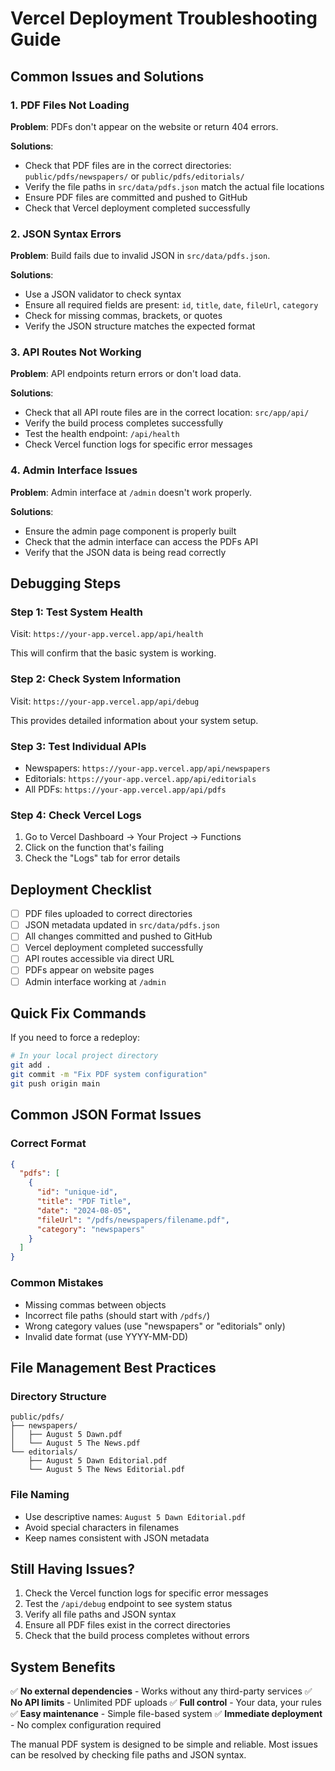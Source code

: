 # Vercel Deployment Troubleshooting Guide

## Common Issues and Solutions

### 1. PDF Files Not Loading

**Problem**: PDFs don't appear on the website or return 404 errors.

**Solutions**:
- Check that PDF files are in the correct directories: `public/pdfs/newspapers/` or `public/pdfs/editorials/`
- Verify the file paths in `src/data/pdfs.json` match the actual file locations
- Ensure PDF files are committed and pushed to GitHub
- Check that Vercel deployment completed successfully

### 2. JSON Syntax Errors

**Problem**: Build fails due to invalid JSON in `src/data/pdfs.json`.

**Solutions**:
- Use a JSON validator to check syntax
- Ensure all required fields are present: `id`, `title`, `date`, `fileUrl`, `category`
- Check for missing commas, brackets, or quotes
- Verify the JSON structure matches the expected format

### 3. API Routes Not Working

**Problem**: API endpoints return errors or don't load data.

**Solutions**:
- Check that all API route files are in the correct location: `src/app/api/`
- Verify the build process completes successfully
- Test the health endpoint: `/api/health`
- Check Vercel function logs for specific error messages

### 4. Admin Interface Issues

**Problem**: Admin interface at `/admin` doesn't work properly.

**Solutions**:
- Ensure the admin page component is properly built
- Check that the admin interface can access the PDFs API
- Verify that the JSON data is being read correctly

## Debugging Steps

### Step 1: Test System Health
Visit: `https://your-app.vercel.app/api/health`

This will confirm that the basic system is working.

### Step 2: Check System Information
Visit: `https://your-app.vercel.app/api/debug`

This provides detailed information about your system setup.

### Step 3: Test Individual APIs
- Newspapers: `https://your-app.vercel.app/api/newspapers`
- Editorials: `https://your-app.vercel.app/api/editorials`
- All PDFs: `https://your-app.vercel.app/api/pdfs`

### Step 4: Check Vercel Logs
1. Go to Vercel Dashboard → Your Project → Functions
2. Click on the function that's failing
3. Check the "Logs" tab for error details

## Deployment Checklist

- [ ] PDF files uploaded to correct directories
- [ ] JSON metadata updated in `src/data/pdfs.json`
- [ ] All changes committed and pushed to GitHub
- [ ] Vercel deployment completed successfully
- [ ] API routes accessible via direct URL
- [ ] PDFs appear on website pages
- [ ] Admin interface working at `/admin`

## Quick Fix Commands

If you need to force a redeploy:
```bash
# In your local project directory
git add .
git commit -m "Fix PDF system configuration"
git push origin main
```

## Common JSON Format Issues

### Correct Format
```json
{
  "pdfs": [
    {
      "id": "unique-id",
      "title": "PDF Title",
      "date": "2024-08-05",
      "fileUrl": "/pdfs/newspapers/filename.pdf",
      "category": "newspapers"
    }
  ]
}
```

### Common Mistakes
- Missing commas between objects
- Incorrect file paths (should start with `/pdfs/`)
- Wrong category values (use "newspapers" or "editorials" only)
- Invalid date format (use YYYY-MM-DD)

## File Management Best Practices

### Directory Structure
```
public/pdfs/
├── newspapers/
│   ├── August 5 Dawn.pdf
│   └── August 5 The News.pdf
└── editorials/
    ├── August 5 Dawn Editorial.pdf
    └── August 5 The News Editorial.pdf
```

### File Naming
- Use descriptive names: `August 5 Dawn Editorial.pdf`
- Avoid special characters in filenames
- Keep names consistent with JSON metadata

## Still Having Issues?

1. Check the Vercel function logs for specific error messages
2. Test the `/api/debug` endpoint to see system status
3. Verify all file paths and JSON syntax
4. Ensure all PDF files exist in the correct directories
5. Check that the build process completes without errors

## System Benefits

✅ **No external dependencies** - Works without any third-party services
✅ **No API limits** - Unlimited PDF uploads
✅ **Full control** - Your data, your rules
✅ **Easy maintenance** - Simple file-based system
✅ **Immediate deployment** - No complex configuration required

The manual PDF system is designed to be simple and reliable. Most issues can be resolved by checking file paths and JSON syntax. 
